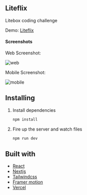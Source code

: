 ## Liteflix

Litebox coding challenge

Demo: [Liteflix](https://liteflix-tomtossu.vercel.app/)

#### Screenshots
  
  Web Screenshot:
  
![web](https://github.com/TomTossu/liteflix/assets/45078144/6dbe634c-f880-4ee6-8978-021e70247c05)

  
  Mobile Screenshot:
  
![mobile](https://github.com/TomTossu/liteflix/assets/45078144/5419217c-4035-4bb4-b44d-38e37572b481)

## Installing

1. Install dependencies

   ```bash
   npm install
   ```

2. Fire up the server and watch files

   ```bash
   npm run dev
   ```
   
## Built with

- [React](https://reactjs.org)
- [Nextjs](https://nextjs.org)
- [Tailwindcss](https://tailwindcss.com/)
- [Framer motion](https://www.framer.com/motion/)
- [Vercel](https://vercel.com)

